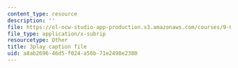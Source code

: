 ```yaml
---
content_type: resource
description: ''
file: https://ol-ocw-studio-app-production.s3.amazonaws.com/courses/9-00sc-introduction-to-psychology-fall-2011/a8ab269646d5f024a56b71e2498e2380_v4ur5mna060.srt
file_type: application/x-subrip
resourcetype: Other
title: 3play caption file
uid: a8ab2696-46d5-f024-a56b-71e2498e2380
---
```

